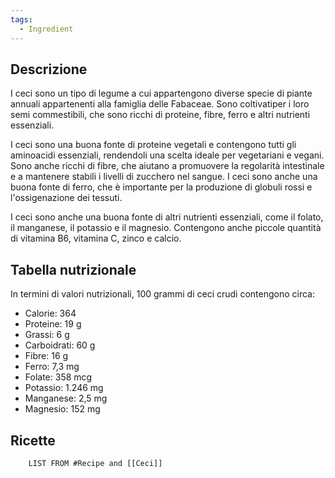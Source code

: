 ```yaml
---
tags:
  - Ingredient
---
```

## Descrizione

I ceci sono un tipo di legume a cui appartengono diverse specie di piante annuali appartenenti alla famiglia delle Fabaceae. Sono coltivati ​​per i loro semi commestibili, che sono ricchi di proteine, fibre, ferro e altri nutrienti essenziali.   

I ceci sono una buona fonte di proteine ​​vegetali e contengono tutti gli aminoacidi essenziali, rendendoli una scelta ideale per vegetariani e vegani. Sono anche ricchi di fibre, che aiutano a promuovere la regolarità intestinale e a mantenere stabili i livelli di zucchero nel sangue. I ceci sono anche una buona fonte di ferro, che è importante per la produzione di globuli rossi e l'ossigenazione dei tessuti.

I ceci sono anche una buona fonte di altri nutrienti essenziali, come il folato, il manganese, il potassio e il magnesio. Contengono anche piccole quantità di vitamina B6, vitamina C, zinco e calcio.

## Tabella nutrizionale

In termini di valori nutrizionali, 100 grammi di ceci crudi contengono circa:

-   Calorie: 364
-   Proteine: 19 g
-   Grassi: 6 g
-   Carboidrati: 60 g
-   Fibre: 16 g
-   Ferro: 7,3 mg
-   Folate: 358 mcg
-   Potassio: 1.246 mg
-   Manganese: 2,5 mg
-   Magnesio: 152 mg

## Ricette
```dataview
	LIST FROM #Recipe and [[Ceci]]
```
